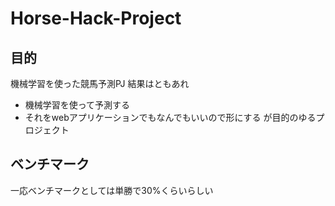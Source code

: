 # Horse-Hack-Project
## 目的
機械学習を使った競馬予測PJ
結果はともあれ
- 機械学習を使って予測する
- それをwebアプリケーションでもなんでもいいので形にする
が目的のゆるプロジェクト
## ベンチマーク
一応ベンチマークとしては単勝で30%くらいらしい
